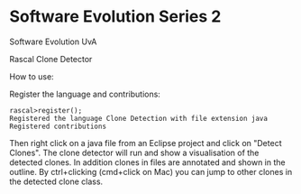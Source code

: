 # Software Evolution Series 2
Software Evolution UvA

Rascal Clone Detector


How to use:

Register the language and contributions:

```rascal>import main::IDEIntegration;
rascal>register();
Registered the language Clone Detection with file extension java
Registered contributions
```

Then right click on a java file from an Eclipse project and click on "Detect Clones". The clone detector will run and show a visualisation of the detected clones. In addition clones in files are annotated and shown in the outline. By ctrl+clicking (cmd+click on Mac) you can jump to other clones in the detected clone class.

